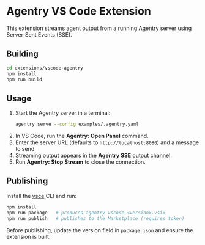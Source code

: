 # Agentry VS Code Extension

This extension streams agent output from a running Agentry server using Server‑Sent Events (SSE).

## Building

```bash
cd extensions/vscode-agentry
npm install
npm run build
```

## Usage

1. Start the Agentry server in a terminal:
   ```bash
   agentry serve --config examples/.agentry.yaml
   ```
2. In VS Code, run the **Agentry: Open Panel** command.
3. Enter the server URL (defaults to `http://localhost:8080`) and a message to send.
4. Streaming output appears in the **Agentry SSE** output channel.
5. Run **Agentry: Stop Stream** to close the connection.

## Publishing

Install the [vsce](https://github.com/microsoft/vsce) CLI and run:

```bash
npm install
npm run package   # produces agentry-vscode-<version>.vsix
npm run publish   # publishes to the Marketplace (requires token)
```

Before publishing, update the version field in `package.json` and ensure the extension is built.
